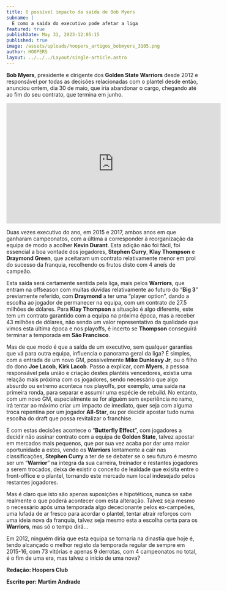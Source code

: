 ```yaml
---
title: O possível impacto da saída de Bob Myers
subname: |
  E como a saída do executivo pode afetar a liga
featured: true
publishDate: May 31, 2023-12:05:15
published: true
image: /assets/uploads/hoopers_artigos_bobmyers_3105.png
author: HOOPERS
layout: ../../../Layout/single-article.astro
---
```

**Bob Myers**, presidente e dirigente dos **Golden State Warriors** desde 2012 e responsável por todas as decisões relacionadas com o plantel desde então, anunciou ontem, dia 30 de maio, que iria abandonar o cargo, chegando até ao fim do seu contrato, que termina em junho.



<iframe width="560" height="315" src="https://www.youtube.com/embed/PacItJdFqZ4" title="YouTube video player" frameborder="0" allow="accelerometer; autoplay; clipboard-write; encrypted-media; gyroscope; picture-in-picture; web-share" allowfullscreen></iframe>



Duas vezes executivo do ano, em 2015 e 2017, ambos anos em que ganharam campeonatos, com a última a corresponder à reorganização da equipa de modo a acolher **Kevin Durant**. Esta adição não foi fácil, foi essencial a boa vontade dos jogadores, **Stephen Curry**, **Klay Thompson** e **Draymond Green**, que aceitaram um contrato relativamente menor em prol do sucesso da franquia, recolhendo os frutos disto com 4 aneís de campeão.



Esta saída será certamente sentida pela liga, mais pelos **Warriors**, que entram na offseason com muitas dúvidas relativamente ao futuro do “**Big 3**” previamente referido, com **Draymond** a ter uma “player option”, dando a escolha ao jogador de permanecer na equipa, com um contrato de 27.5 milhões de dólares. Para **Klay Thompson** a situação é algo diferente, este tem um contrato garantido com a equipa na próxima época, mas a receber 43 milhões de dólares, não sendo um valor representativo da qualidade que vimos esta última época e nos playoffs, é incerto se **Thompson** conseguirá terminar a temporada em **São Francisco**.



Mas de que modo é que a saída de um executivo, sem qualquer garantias que vá para outra equipa, influencia o panorama geral da liga? É simples, com a entrada de um novo GM, possivelmente **Mike Dunleavy Jr**, ou o filho do dono **Joe Lacob**, **Kirk Lacob**. Passo a explicar, com **Myers**, a pessoa responsável pela união e criação destes plantéis vencedores, existia uma relação mais próxima com os jogadores, sendo necessário que algo absurdo ou extremo aconteca nos playoffs, por exemplo, uma saída na primeira ronda, para separar e assumir uma espécie de rebuild. No entanto, com um novo GM, especialmente se for alguém sem experiência no ramo, irá tentar ao máximo criar um impacto de imediato, quer seja com alguma troca repentina por um jogador **All-Star**, ou por decidir apostar tudo numa escolha do draft que possa revitalizar o franchise.



E com estas decisões acontece o “**Butterfly Effect**”, com jogadores a decidir não assinar contrato com a equipa de **Golden State**, talvez apostar em mercados mais pequenos, que por sua vez acaba por dar uma maior oportunidade a estes, vendo os **Warriors** lentamente a cair nas classificações, **Stephen Curry** a ter de se debater se o seu futuro é mesmo ser um “**Warrior**” na íntegra da sua carreira, treinador e restantes jogadores a serem trocados, deixa de existir o conceito de lealdade que exisita entre o front-office e o plantel, tornando este mercado num local indesejado pelos restantes jogadores.



Mas é claro que isto são apenas suposições e hipotéticos, nunca se sabe realmente o que poderá acontecer com esta alteração. Talvez seja mesmo o necessário após uma temporada algo dececionante pelos ex-campeões, uma lufada de ar fresco para acordar o plantel, tentar atraír reforços com uma ideia nova da franquia, talvez seja mesmo esta a escolha certa para os **Warriors**, mas só o tempo dirá… 



Em 2012, ninguém diria que esta equipa se tornaria na dinastia que hoje é, tendo alcançado o melhor registo da temporada regular de sempre em 2015-16, com 73 vitórias e apenas 9 derrotas, com 4 campeonatos no total, é o fim de uma era, mas talvez o início de uma nova?



**Redação: Hoopers Club**



**Escrito por: Martim Andrade**